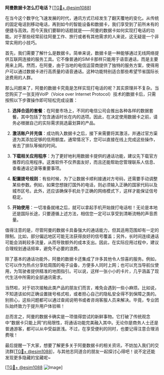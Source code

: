 **阿曼数据卡怎么打电话？**[[TG💪+ @esim1088](https://t.me/s/esim1088)]

在当今这个数字化飞速发展的时代，通讯方式已经发生了翻天覆地的变化。从传统的固定电话到移动电话，再到如今的智能设备和数据卡，我们享受到了前所未有的便捷与高效。而今天我们要聊的话题就是——阿曼的数据卡如何实现打电话的功能。对于那些经常前往阿曼工作、旅行或者有其他需求的人来说，这无疑是一个非常实用的小技巧。

首先，我们需要了解什么是数据卡。简单来说，数据卡是一种能够通过无线网络提供互联网连接的服务工具。它不像普通的SIM卡那样只能用于语音通话，而是主要用来上网。然而，在阿曼，由于当地的电信运营商提供了独特的服务方案，使得用户可以通过数据卡进行高质量的语音通话。这种功能特别适合那些希望节省国际长途费用的人群。

那么问题来了，阿曼的数据卡究竟是怎样实现打电话的呢？其实原理并不复杂。当您购买了一张支持VoIP（Voice over Internet Protocol）技术的数据卡后，只需按照以下步骤操作即可轻松完成设置：

1. **选择合适的套餐**：在阿曼市场上，不同的电信公司会推出各种各样的数据套餐，其中包括了包含通话时长在内的选项。因此，在决定使用数据卡之前，请务必根据自己的实际需求挑选最划算的产品。
   
2. **激活账户并充值**：成功购入数据卡之后，接下来需要将其激活，并通过官方渠道为其添加足够的信用额度。通常情况下，您可以直接在线上完成这些操作，省去了排队等候的时间。

3. **下载相关应用程序**：为了更好地利用数据卡提供的通话功能，建议先下载官方推荐的应用程序。这类软件不仅界面友好，而且还能帮助您管理联系人信息、查看通话记录等重要事项。

4. **配置拨号规则**：有些时候，为了让数据卡顺利接通对方号码，还需要手动调整某些参数。例如，如果您想拨打国外的电话，则必须输入正确的国家代码以及城市区号。此外，还应该确保手机处于正确的网络模式下，这样才能保证信号稳定。

5. **开始使用**：一切准备就绪之后，就可以拿起手机开始拨打电话啦！无论是本地还是国际长途，只要遵循上述方法，相信您一定可以享受到清晰流畅的声音质量。

值得注意的是，尽管阿曼的数据卡具备强大的通话能力，但其适用范围却有一定的限制。比如，部分偏远地区可能无法获得良好的信号覆盖；另外，长时间连续通话可能会消耗较多流量，从而导致额外的成本支出。因此，在实际应用过程中，建议合理规划通话频率，避免不必要的浪费。

除了基本的通话功能外，阿曼的数据卡还集成了许多其他令人惊喜的服务。例如，它可以作为热点分享给周围的电子设备，方便多人同时上网；也可以充当导航仪使用，为驾驶者提供精准的地图指引。可以说，这样一张小小的卡片，几乎涵盖了现代生活中所需的全部通讯需求。

当然啦，对于初次接触此类产品的朋友们而言，难免会遇到一些小麻烦。比如说，不知道该如何正确设置拨号格式啦，或者担心自己的隐私安全得不到保障之类的。别担心，这些问题都可以通过查阅说明书或者咨询客服人员来解决。毕竟，专业团队始终致力于提升用户体验嘛！

总而言之，阿曼的数据卡确实是一项值得尝试的新鲜事物。它打破了传统观念中“数据卡只能上网”的局限性，将通话功能完美融入其中。无论你是商务人士还是普通游客，都可以从中受益匪浅。不过，在享受便利的同时，也要记得注意合理消费哦！

最后提醒一下大家，想要了解更多关于阿曼数据卡的相关资讯，不妨加入我们的交流群[[TG💪+ @esim1088](https://t.me/s/esim1088)]，与其他志同道合的朋友一起探讨心得吧！说不定还能发现更多隐藏的宝藏呢~

[[TG💪+ @esim1088](https://t.me/s/esim1088) ![Image](https://i.postimg.cc/4NQfJmqS/Snipaste-2025-05-13-00-14-12.png)]